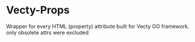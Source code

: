 # Vecty-Props
Wrapper for every HTML (property) attribute built for Vecty GO framework. only obsolete attrs were excluded
